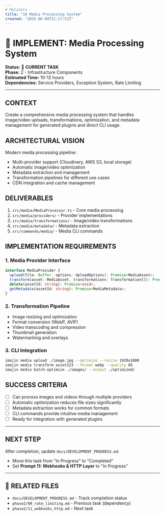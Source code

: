 ```yaml
---
# Metadata
title: "10 Media Processing System"
created: "2025-06-09T21:17:52Z"
---
```


# 🎨 IMPLEMENT: Media Processing System

**Status:** 🔄 **CURRENT TASK**  
**Phase:** 2 - Infrastructure Components  
**Estimated Time:** 10-12 hours  
**Dependencies:** Service Providers, Exception System, Rate Limiting  

---

## CONTEXT
Create a comprehensive media processing system that handles image/video uploads, transformations, optimization, and metadata management for generated plugins and direct CLI usage.

## ARCHITECTURAL VISION
Modern media processing pipeline:
- Multi-provider support (Cloudinary, AWS S3, local storage)
- Automatic image/video optimization
- Metadata extraction and management
- Transformation pipelines for different use cases
- CDN integration and cache management

## DELIVERABLES
1. `src/media/MediaProcessor.ts` - Core media processing
2. `src/media/providers/` - Provider implementations
3. `src/media/transformations/` - Image/video transformations
4. `src/media/metadata/` - Metadata extraction
5. `src/commands/media/` - Media CLI commands

## IMPLEMENTATION REQUIREMENTS

### 1. Media Provider Interface
```typescript
interface MediaProvider {
  upload(file: Buffer, options: UploadOptions): Promise<MediaAsset>;
  transform(asset: MediaAsset, transformations: Transformation[]): Promise<MediaAsset>;
  delete(assetId: string): Promise<void>;
  getMetadata(assetId: string): Promise<MediaMetadata>;
}
```

### 2. Transformation Pipeline
- Image resizing and optimization
- Format conversion (WebP, AVIF)
- Video transcoding and compression
- Thumbnail generation
- Watermarking and overlays

### 3. CLI Integration
```bash
imajin media upload ./image.jpg --optimize --resize 1920x1080
imajin media transform asset123 --format webp --quality 85
imajin media batch-optimize ./images/ --output ./optimized/
```

## SUCCESS CRITERIA
- [ ] Can process images and videos through multiple providers
- [ ] Automatic optimization reduces file sizes significantly
- [ ] Metadata extraction works for common formats
- [ ] CLI commands provide intuitive media management
- [ ] Ready for integration with generated plugins

---

## NEXT STEP
After completion, update `docs/DEVELOPMENT_PROGRESS.md`:
- Move this task from "In Progress" to "Completed"
- Set **Prompt 11: Webhooks & HTTP Layer** to "In Progress"

---

## 🔗 **RELATED FILES**
- `docs/DEVELOPMENT_PROGRESS.md` - Track completion status
- `phase2/09_rate_limiting.md` - Previous task (dependency)
- `phase2/11_webhooks_http.md` - Next task 